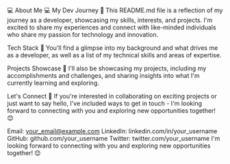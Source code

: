 💻 About Me 💻
My Dev Journey 🚀
This README.md file is a reflection of my journey as a developer, showcasing my skills, interests, and projects. I'm excited to share my experiences and connect with like-minded individuals who share my passion for technology and innovation.

Tech Stack 🤖
You'll find a glimpse into my background and what drives me as a developer, as well as a list of my technical skills and areas of expertise.

Projects Showcase 🎨
I'll also be showcasing my projects, including my accomplishments and challenges, and sharing insights into what I'm currently learning and exploring.

Let's Connect 🤝
If you're interested in collaborating on exciting projects or just want to say hello, I've included ways to get in touch - I'm looking forward to connecting with you and exploring new opportunities together! 😊

Email: your_email@example.com
LinkedIn: linkedin.com/in/your_username
GitHub: github.com/your_username
Twitter: twitter.com/your_username
I'm looking forward to connecting with you and exploring new opportunities together! 😊


